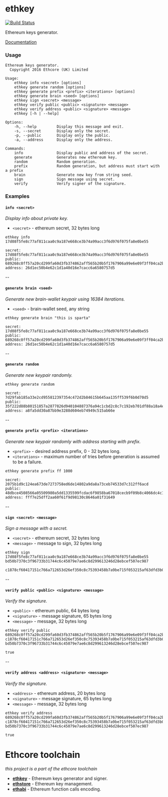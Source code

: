 # ethkey

[![Build Status][travis-image]][travis-url]

[travis-image]: https://travis-ci.org/ethcore/ethkey.svg?branch=master
[travis-url]: https://travis-ci.org/ethcore/ethkey

Ethereum keys generator.

[Documentation](http://ethcore.github.io/ethkey/ethkey/index.html)

### Usage

```
Ethereum keys generator.
  Copyright 2016 Ethcore (UK) Limited

Usage:
    ethkey info <secret> [options]
    ethkey generate random [options]
    ethkey generate prefix <prefix> <iterations> [options]
    ethkey generate brain <seed> [options]
    ethkey sign <secret> <message>
    ethkey verify public <public> <signature> <message>
    ethkey verify address <public> <signature> <message>
    ethkey [-h | --help]

Options:
    -h, --help         Display this message and exit.
    -s, --secret       Display only the secret.
    -p, --public       Display only the public.
    -a, --address      Display only the address.

Commands:
    info               Display public and address of the secret.
    generate           Generates new ethereum key.
    random             Random generation.
    prefix             Random generation, but address must start with a prefix
    brain              Generate new key from string seed.
    sign               Sign message using secret.
    verify             Verify signer of the signature.
```

### Examples

#### `info <secret>`
*Display info about private key.*

- `<secret>` - ethereum secret, 32 bytes long

```
ethkey info 17d08f5fe8c77af811caa0c9a187e668ce3b74a99acc3f6d976f075fa8e0be55
```

```
secret:  17d08f5fe8c77af811caa0c9a187e668ce3b74a99acc3f6d976f075fa8e0be55
public:  689268c0ff57a20cd299fa60d3fb374862aff565b20b5f1767906a99e6e09f3ff04ca2b2a5cd22f62941db103c0356df1a8ed20ce322cab2483db67685afd124
address: 26d1ec50b4e62c1d1a40d16e7cacc6a6580757d5
```

--

#### `generate brain <seed>` 
*Generate new brain-wallet keypair using 16384 iterations.*

- `<seed>` - brain-wallet seed, any string


```
ethkey generate brain "this is sparta"
```

```
secret:  17d08f5fe8c77af811caa0c9a187e668ce3b74a99acc3f6d976f075fa8e0be55
public:  689268c0ff57a20cd299fa60d3fb374862aff565b20b5f1767906a99e6e09f3ff04ca2b2a5cd22f62941db103c0356df1a8ed20ce322cab2483db67685afd124
address: 26d1ec50b4e62c1d1a40d16e7cacc6a6580757d5
```

--

#### `generate random`
*Generate new keypair randomly.*

```
ethkey generate random
```

```
secret:  7d29fab185a33e2cd955812397354c472d2b84615b645aa135ff539f6b0d70d5
public:  35f222d88b80151857a2877826d940104887376a94c1cbd2c8c7c192eb701df88a18a4ecb8b05b1466c5b3706042027b5e079fe3a3683e66d822b0e047aa3418
address: a8fa5dd30a87bb9e3288d604eb74949c515ab66e
```

--

#### `generate prefix <prefix> <iterations>`
*Generate new keypair randomly with address starting with prefix.*

- `<prefix>` - desired address prefix, 0 - 32 bytes long.
- `<iterations>` - maximum number of tries before generation is assumed to be a failure.

```
ethkey generate prefix ff 1000
```

```
secret:  2075b1d9c124ea673de7273758ed6de14802a9da8a73ceb74533d7c312ff6acd
public:  48dbce4508566a05509980a5dd1335599fcdac6f9858ba67018cecb9f09b8c4066dc4c18ae2722112fd4d9ac36d626793fffffb26071dfeb0c2300df994bd173
address: fff7e25dff2aa60f61f9d98130c8646a01f31649
```

--

#### `sign <secret> <message>`
*Sign a message with a secret.*

- `<secret>` - ethereum secret, 32 bytes long
- `<message>` - message to sign, 32 bytes long

```
ethkey sign 17d08f5fe8c77af811caa0c9a187e668ce3b74a99acc3f6d976f075fa8e0be55 bd50b7370c3f96733b31744c6c45079e7ae6c8d299613246d28ebcef507ec987
```

```
c1878cf60417151c766a712653d26ef350c8c75393458b7a9be715f053215af63dfd3b02c2ae65a8677917a8efa3172acb71cb90196e42106953ea0363c5aaf200
```

--

#### `verify public <public> <signature> <message>`
*Verify the signature.*

- `<public>` - ethereum public, 64 bytes long
- `<signature>` - message signature, 65 bytes long
- `<message>` - message, 32 bytes long

```
ethkey verify public 689268c0ff57a20cd299fa60d3fb374862aff565b20b5f1767906a99e6e09f3ff04ca2b2a5cd22f62941db103c0356df1a8ed20ce322cab2483db67685afd124 c1878cf60417151c766a712653d26ef350c8c75393458b7a9be715f053215af63dfd3b02c2ae65a8677917a8efa3172acb71cb90196e42106953ea0363c5aaf200 bd50b7370c3f96733b31744c6c45079e7ae6c8d299613246d28ebcef507ec987
```

```
true
```

--

#### `verify address <address> <signature> <message>`
*Verify the signature.*

- `<address>` - ethereum address, 20 bytes long
- `<signature>` - message signature, 65 bytes long
- `<message>` - message, 32 bytes long

```
ethkey verify address 689268c0ff57a20cd299fa60d3fb374862aff565b20b5f1767906a99e6e09f3ff04ca2b2a5cd22f62941db103c0356df1a8ed20ce322cab2483db67685afd124 c1878cf60417151c766a712653d26ef350c8c75393458b7a9be715f053215af63dfd3b02c2ae65a8677917a8efa3172acb71cb90196e42106953ea0363c5aaf200 bd50b7370c3f96733b31744c6c45079e7ae6c8d299613246d28ebcef507ec987
```

```
true
```


# Ethcore toolchain
*this project is a part of the ethcore toolchain*

- [**ethkey**](https://github.com/ethcore/ethkey) - Ethereum keys generator and signer.
- [**ethstore**](https://github.com/ethcore/ethstore) - Ethereum key management.
- [**ethabi**](https://github.com/ethcore/ethabi) - Ethereum function calls encoding.
